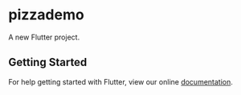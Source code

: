 # pizzademo

A new Flutter project.

## Getting Started

For help getting started with Flutter, view our online
[documentation](https://flutter.io/).

